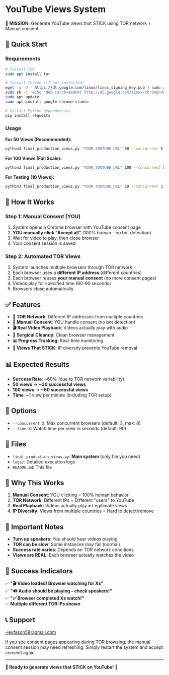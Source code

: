 # YouTube Views System

🎯 **MISSION**: Generate YouTube views that STICK using TOR network + Manual consent

## 🚀 Quick Start

### Requirements
```bash
# Install TOR
sudo apt install tor

# Install Chrome (if not installed)
wget -q -O - https://dl.google.com/linux/linux_signing_key.pub | sudo apt-key add -
sudo sh -c 'echo "deb [arch=amd64] http://dl.google.com/linux/chrome/deb/ stable main" >> /etc/apt/sources.list.d/google-chrome.list'
sudo apt update
sudo apt install google-chrome-stable

# Install Python dependencies
pip install requests
```

### Usage

**For 50 Views (Recommended):**
```bash
python3 final_production_views.py "YOUR_YOUTUBE_URL" 50 --concurrent 5 --time 90
```

**For 100 Views (Full Scale):**
```bash
python3 final_production_views.py "YOUR_YOUTUBE_URL" 100 --concurrent 5 --time 90
```

**For Testing (10 Views):**
```bash
python3 final_production_views.py "YOUR_YOUTUBE_URL" 10 --concurrent 3 --time 60
```

## 🎯 How It Works

### Step 1: Manual Consent (YOU)
1. System opens a Chrome browser with YouTube consent page
2. **YOU manually click "Accept all"** (100% human - no bot detection)
3. Wait for video to play, then close browser
4. Your consent session is saved

### Step 2: Automated TOR Views
1. System launches multiple browsers through TOR network
2. Each browser uses a **different IP address** (different countries)
3. Each browser reuses **your manual consent** (no more consent pages)
4. Videos play for specified time (60-90 seconds)
5. Browsers close automatically

## ✅ Features

- **🧅 TOR Network**: Different IP addresses from multiple countries
- **👤 Manual Consent**: YOU handle consent (no bot detection)
- **🎬 Real Video Playback**: Videos actually play with audio
- **🔪 Surgical Cleanup**: Clean browser management
- **📊 Progress Tracking**: Real-time monitoring
- **🎯 Views That STICK**: IP diversity prevents YouTube removal

## 📊 Expected Results

- **Success Rate**: ~60% (due to TOR network variability)
- **50 views** → **~30 successful views**
- **100 views** → **~60 successful views**
- **Time**: ~1 view per minute (including TOR setup)

## 🔧 Options

- `--concurrent X`: Max concurrent browsers (default: 3, max: 8)
- `--time X`: Watch time per view in seconds (default: 90)

## 📁 Files

- `final_production_views.py`: **Main system** (only file you need)
- `logs/`: Detailed execution logs
- `README.md`: This file

## 🎯 Why This Works

1. **Manual Consent**: YOU clicking = 100% human behavior
2. **TOR Network**: Different IPs = Different "users" to YouTube
3. **Real Playback**: Videos actually play = Legitimate views
4. **IP Diversity**: Views from multiple countries = Hard to detect/remove

## 🚨 Important Notes

- **Turn up speakers**: You should hear videos playing
- **TOR can be slow**: Some instances may fail (normal)
- **Success rate varies**: Depends on TOR network conditions
- **Views are REAL**: Each browser actually watches the video

## 🎉 Success Indicators

✅ **"🎬 Video loaded! Browser watching for Xs"**  
✅ **"🔊 Audio should be playing - check speakers!"**  
✅ **"✅ Browser completed Xs watch!"**  
✅ **Multiple different TOR IPs shown**  

## 📞 Support
-jeyfason58@gmail.com




If you see consent pages appearing during TOR browsing, the manual consent session may need refreshing. Simply restart the system and accept consent again.

---

**🎯 Ready to generate views that STICK on YouTube!** 🚀
